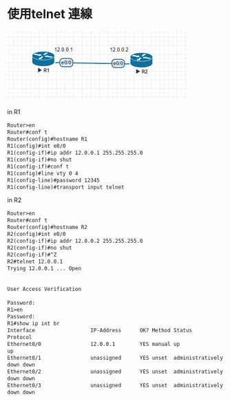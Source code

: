 # 使用telnet 連線
![](https://github.com/oxolll/Linux/blob/%E8%A8%88%E7%AE%97%E6%A9%9F%E7%B6%B2%E8%B7%AF/%E5%AF%A6%E4%BD%9C%E6%B8%AC%E8%A9%A6/telnet.png)

in R1
```
Router>en
Router#conf t
Router(config)#hostname R1
R1(config)#int e0/0
R1(config-if)#ip addr 12.0.0.1 255.255.255.0
R1(config-if)#no shut
R1(config-if)#conf t
R1(config)#line vty 0 4
R1(config-line)#password 12345
R1(config-line)#transport input telnet

```

in R2
```
Router>en
Router#conf t
Router(config)#hostname R2
R2(config)#int e0/0
R2(config-if)#ip addr 12.0.0.2 255.255.255.0
R2(config-if)#no shut
R2(config-if)#^Z
R2#telnet 12.0.0.1
Trying 12.0.0.1 ... Open


User Access Verification

Password:
R1>en
Password:
R1#show ip int br
Interface                  IP-Address      OK? Method Status                Protocol
Ethernet0/0                12.0.0.1        YES manual up                    up  
Ethernet0/1                unassigned      YES unset  administratively down down
Ethernet0/2                unassigned      YES unset  administratively down down
Ethernet0/3                unassigned      YES unset  administratively down down

```